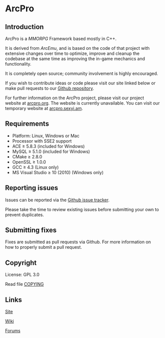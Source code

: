 # ArcPro
## Introduction

ArcPro is a *MMORPG* Framework based mostly in C++.

It is derived from *ArcEmu*, and is based on the code of that project with
extensive changes over time to optimize, improve and cleanup the codebase 
at the same time as improving the in-game mechanics and functionality.

It is completely open source; community involvement is highly encouraged.

If you wish to contribute ideas or code please visit our site linked below or
make pull requests to our [Github repository](https://github.com/ArcPro/ArcPro).

For further information on the ArcPro project, please visit our project
website at [arcpro.org](http://www.arcpro.org). The website is currently unavailable.
You can visit our temporary website at [arcpro.sexyi.am](http://www.arcpro.sexi.am).

## Requirements

+ Platform: Linux, Windows or Mac
+ Processor with SSE2 support
+ ACE ≥ 5.8.3 (included for Windows)
+ MySQL ≥ 5.1.0 (included for Windows)
+ CMake ≥ 2.8.0
+ OpenSSL ≥ 1.0.0
+ GCC ≥ 4.3 (Linux only)
+ MS Visual Studio ≥ 10 (2010) (Windows only)

## Reporting issues

Issues can be reported via the [Github issue tracker](https://github.com/ArcPro/ArcPro/issues).

Please take the time to review existing issues before submitting your own to
prevent duplicates.

## Submitting fixes

Fixes are submitted as pull requests via Github. For more information on how to
properly submit a pull request.


## Copyright

License: GPL 3.0

Read file [COPYING](COPYING)


## Links

[Site](http://www.arcpro.sexyi.am)

[Wiki](http://arcpro.sexyi.am)

[Forums](http://www.arcpro.sexyi.am)
